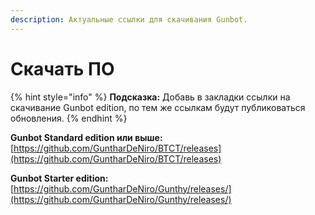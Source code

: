 ```yaml
---
description: Актуальные ссылки для скачивания Gunbot.
---
```


# Скачать ПО

{% hint style="info" %}
**Подсказка:** Добавь в закладки ссылки на скачивание Gunbot edition, по тем же ссылкам будут публиковаться обновления.
{% endhint %}

**Gunbot Standard edition или выше:** [https://github.com/GuntharDeNiro/BTCT/releases](https://github.com/GuntharDeNiro/BTCT/releases)

**Gunbot Starter edition:** [https://github.com/GuntharDeNiro/Gunthy/releases/](https://github.com/GuntharDeNiro/Gunthy/releases/)

